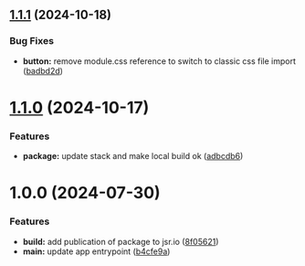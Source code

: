 ## [1.1.1](https://github.com/Web-Crafters-Studio/blueprint/compare/v1.1.0...v1.1.1) (2024-10-18)


### Bug Fixes

* **button:** remove module.css reference to switch to classic css file import ([badbd2d](https://github.com/Web-Crafters-Studio/blueprint/commit/badbd2de2eaca5249dd07e4f31a844036081bbed))

# [1.1.0](https://github.com/Web-Crafters-Studio/blueprint/compare/v1.0.0...v1.1.0) (2024-10-17)


### Features

* **package:** update stack and make local build ok ([adbcdb6](https://github.com/Web-Crafters-Studio/blueprint/commit/adbcdb60108f4a5d48c7960919c1714031840bbb))

# 1.0.0 (2024-07-30)

### Features

- **build:** add publication of package to jsr.io ([8f05621](https://github.com/Web-Crafters-Studio/blueprint/commit/8f05621a54e297c6f634272bc9db096b00cf4ea7))
- **main:** update app entrypoint ([b4cfe9a](https://github.com/Web-Crafters-Studio/blueprint/commit/b4cfe9af32dbe2c7972cb4ad48f0be19bc775b63))
